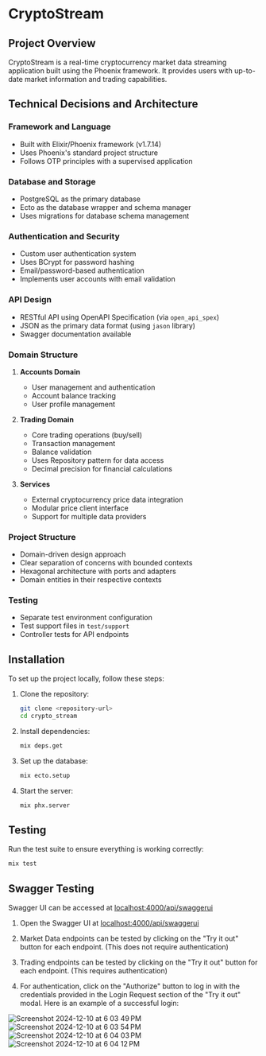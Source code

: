 # CryptoStream

## Project Overview

CryptoStream is a real-time cryptocurrency market data streaming application built using the Phoenix framework. It provides users with up-to-date market information and trading capabilities.

## Technical Decisions and Architecture

### Framework and Language
- Built with Elixir/Phoenix framework (v1.7.14)
- Uses Phoenix's standard project structure
- Follows OTP principles with a supervised application

### Database and Storage
- PostgreSQL as the primary database
- Ecto as the database wrapper and schema manager
- Uses migrations for database schema management

### Authentication and Security
- Custom user authentication system
- Uses BCrypt for password hashing
- Email/password-based authentication
- Implements user accounts with email validation

### API Design
- RESTful API using OpenAPI Specification (via `open_api_spex`)
- JSON as the primary data format (using `jason` library)
- Swagger documentation available

### Domain Structure
1. **Accounts Domain**
   - User management and authentication
   - Account balance tracking
   - User profile management

2. **Trading Domain**
   - Core trading operations (buy/sell)
   - Transaction management
   - Balance validation
   - Uses Repository pattern for data access
   - Decimal precision for financial calculations

3. **Services**
   - External cryptocurrency price data integration
   - Modular price client interface
   - Support for multiple data providers

### Project Structure
- Domain-driven design approach
- Clear separation of concerns with bounded contexts
- Hexagonal architecture with ports and adapters
- Domain entities in their respective contexts

### Testing
- Separate test environment configuration
- Test support files in `test/support`
- Controller tests for API endpoints

## Installation

To set up the project locally, follow these steps:

1. Clone the repository:
   ```bash
   git clone <repository-url>
   cd crypto_stream
   ```

2. Install dependencies:
   ```bash
   mix deps.get
   ```

3. Set up the database:
   ```bash
   mix ecto.setup
   ```

4. Start the server:
   ```bash
   mix phx.server
   ```

## Testing

Run the test suite to ensure everything is working correctly:

```bash
mix test
```

## Swagger Testing

Swagger UI can be accessed at [localhost:4000/api/swaggerui](http://localhost:4000/api/swaggerui)

1. Open the Swagger UI at [localhost:4000/api/swaggerui](http://localhost:4000/api/swaggerui)

2. Market Data endpoints can be tested by clicking on the "Try it out" button for each endpoint. (This does not require authentication)

3. Trading endpoints can be tested by clicking on the "Try it out" button for each endpoint. (This requires authentication)

4. For authentication, click on the "Authorize" button to log in with the credentials provided in the Login Request section of the "Try it out" modal. Here is an example of a successful login:

![Screenshot 2024-12-10 at 6 03 49 PM](https://github.com/user-attachments/assets/23607d38-0c67-4afb-9356-6dda703078a1)
![Screenshot 2024-12-10 at 6 03 54 PM](https://github.com/user-attachments/assets/e1bcdb2f-b31d-49db-83d8-20a065bac16a)
![Screenshot 2024-12-10 at 6 04 03 PM](https://github.com/user-attachments/assets/e0c395b7-f895-413b-8823-4ca096271f10)
![Screenshot 2024-12-10 at 6 04 12 PM](https://github.com/user-attachments/assets/e6f70273-2a6f-4cf5-b738-bb69d9218c6a)
